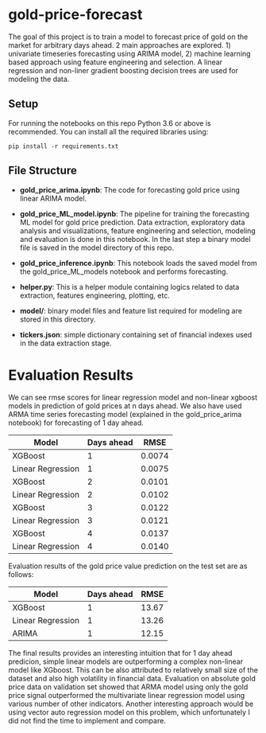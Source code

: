 # gold-price-forecast

The goal of this project is to train a model to forecast price of gold on the market for arbitrary days ahead. 2 main approaches are explored. 1) univariate timeseries forecasting using ARIMA model, 2) machine learning based approach using feature engineering and selection. A linear regression and non-liner gradient boosting decision trees are used for modeling the data.

## Setup

For running the notebooks on this repo Python 3.6 or above is recommended.
You can install all the required libraries using:

```
pip install -r requirements.txt
```

## File Structure

- **gold_price_arima.ipynb**: The code for forecasting gold price using linear ARIMA model.

- **gold_price_ML_model.ipynb**: The pipeline for training the forecasting ML model for gold price prediction. Data extraction, exploratory data analysis and visualizations, feature engineering and selection, modeling and evaluation is done in this notebook. In the last step a binary model file is saved in the model directory of this repo.

- **gold_price_inference.ipynb**: This notebook loads the saved model from the gold_price_ML_models notebook and performs forecasting.

- **helper.py**: This is a helper module containing logics related to data extraction, features engineering, plotting, etc.

- **model/**: binary model files and feature list required for modeling are stored in this directory.

- **tickers.json**: simple dictionary containing set of financial indexes used in the data extraction stage.

# Evaluation Results

We can see rmse scores for linear regression model and non-linear xgboost models in prediction of gold prices at n days ahead. We also have used ARMA time series forecasting model (explained in the gold_price_arima notebook) for forecasting of 1 day ahead.

| Model             | Days ahead | RMSE   |
| ----------------- | ---------- | ------ |
| XGBoost           | 1          | 0.0074 |
| Linear Regression | 1          | 0.0075 |
| XGBoost           | 2          | 0.0101 |
| Linear Regression | 2          | 0.0102 |
| XGBoost           | 3          | 0.0122 |
| Linear Regression | 3          | 0.0121 |
| XGBoost           | 4          | 0.0137 |
| Linear Regression | 4          | 0.0140 |

Evaluation results of the gold price value prediction on the test set are as follows:

| Model             | Days ahead | RMSE  |
| ----------------- | ---------- | ----- |
| XGBoost           | 1          | 13.67 |
| Linear Regression | 1          | 13.26 |
| ARIMA             | 1          | 12.15 |

The final results provides an interesting intuition that for 1 day ahead predicion, simple linear models are outperforming a complex non-linear model like XGboost. This can be also attributed to relatively small size of the dataset and also high volatility in financial data. Evaluation on absolute gold price data on validation set showed that ARMA model using only the gold price signal outperformed the multivariate linear regression model using various number of other indicators. Another interesting approach would be using vector auto regression model on this problem, which unfortunately I did not find the time to implement and compare.
